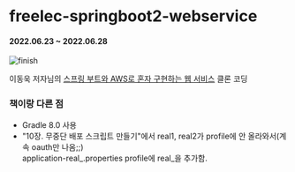 # freelec-springboot2-webservice
#### 2022.06.23 ~ 2022.06.28 

![finish](https://user-images.githubusercontent.com/31690232/176204477-83929938-8e2d-45cd-9fbb-0aff0002a205.jpg)
   
이동욱 저자님의 [스프링 부트와 AWS로 혼자 구현하는 웹 서비스](https://github.com/jojoldu/freelec-springboot2-webservice) 클론 코딩


### 책이랑 다른 점
- Gradle 8.0 사용
- "10장. 무중단 배포 스크립트 만들기"에서 real1, real2가 profile에 안 올라와서(계속 oauth만 나옴;;)  
application-real_.properties profile에 real_을 추가함.

